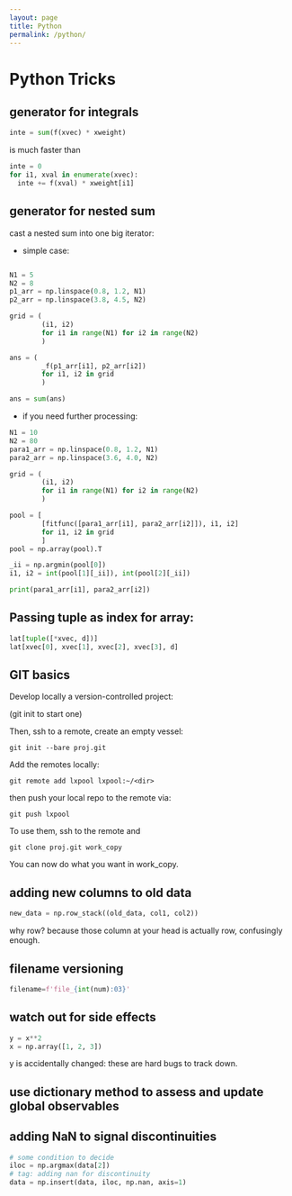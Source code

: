 ```yaml
---
layout: page
title: Python
permalink: /python/
---
```


# Python Tricks


## generator for integrals


```python
inte = sum(f(xvec) * xweight)
```
   is much faster than

```python
inte = 0
for i1, xval in enumerate(xvec):
  inte += f(xval) * xweight[i1]
```

## generator for nested sum

cast a nested sum into one big iterator:

* simple case:

```python

N1 = 5
N2 = 8
p1_arr = np.linspace(0.8, 1.2, N1)
p2_arr = np.linspace(3.8, 4.5, N2)

grid = (
        (i1, i2)
        for i1 in range(N1) for i2 in range(N2)
        )

ans = (
        _f(p1_arr[i1], p2_arr[i2])
        for i1, i2 in grid
        )

ans = sum(ans)

```

* if you need further processing:

```python
N1 = 10
N2 = 80
para1_arr = np.linspace(0.8, 1.2, N1)
para2_arr = np.linspace(3.6, 4.0, N2)

grid = (
        (i1, i2)
        for i1 in range(N1) for i2 in range(N2)
        )

pool = [
        [fitfunc([para1_arr[i1], para2_arr[i2]]), i1, i2]
        for i1, i2 in grid
        ]
pool = np.array(pool).T

_ii = np.argmin(pool[0])
i1, i2 = int(pool[1][_ii]), int(pool[2][_ii])

print(para1_arr[i1], para2_arr[i2])
```

## Passing tuple as index for array:

```python
lat[tuple([*xvec, d])]
lat[xvec[0], xvec[1], xvec[2], xvec[3], d]
```


## GIT basics

Develop locally a version-controlled project:  

(git init to start one)

Then, ssh to a remote,  create an empty vessel:

```unix
git init --bare proj.git
```

Add the remotes locally:

```unix
git remote add lxpool lxpool:~/<dir>
```

then push your local repo to the remote via:

```unix
git push lxpool
```

To use them, ssh to the remote and 

```
git clone proj.git work_copy
```

You can now do what you want in work_copy.



## adding new columns to old data

```python
new_data = np.row_stack((old_data, col1, col2))
```

why row? because those column at your head is actually row, confusingly enough. 


## filename versioning

```python
filename=f'file_{int(num):03}'
```

## watch out for side effects

```python
y = x**2
x = np.array([1, 2, 3])
```
y is accidentally changed: these are hard bugs to track down. 


## use dictionary method to assess and update global observables


## adding NaN to signal discontinuities

```python
# some condition to decide
iloc = np.argmax(data[2])
# tag: adding nan for discontinuity
data = np.insert(data, iloc, np.nan, axis=1)
```

